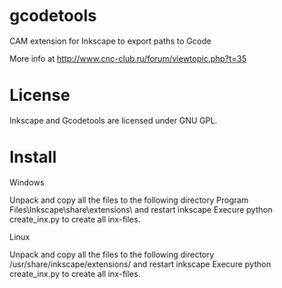 gcodetools
==========

CAM extension for Inkscape to export paths to Gcode 

More info at http://www.cnc-club.ru/forum/viewtopic.php?t=35


License
==========
Inkscape and Gcodetools are licensed under GNU GPL.



Install
==========
Windows

Unpack and copy all the files to the following directory Program Files\Inkscape\share\extensions\ and restart inkscape
Execure python create_inx.py to create all inx-files.

Linux

Unpack and copy all the files to the following directory /usr/share/inkscape/extensions/ and restart inkscape
Execure python create_inx.py to create all inx-files.
